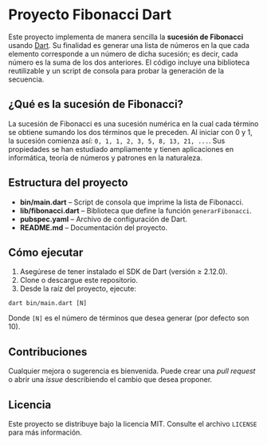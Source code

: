 # Proyecto Fibonacci Dart

Este proyecto implementa de manera sencilla la **sucesión de Fibonacci** usando [Dart](https://dart.dev/). Su finalidad es generar una lista de números en la que cada elemento corresponde a un número de dicha sucesión; es decir, cada número es la suma de los dos anteriores. El código incluye una biblioteca reutilizable y un script de consola para probar la generación de la secuencia.

## ¿Qué es la sucesión de Fibonacci?

La sucesión de Fibonacci es una sucesión numérica en la cual cada término se obtiene sumando los dos términos que le preceden. Al iniciar con 0 y 1, la sucesión comienza así: `0, 1, 1, 2, 3, 5, 8, 13, 21, ...`. Sus propiedades se han estudiado ampliamente y tienen aplicaciones en informática, teoría de números y patrones en la naturaleza.

## Estructura del proyecto

- **bin/main.dart** – Script de consola que imprime la lista de Fibonacci.
- **lib/fibonacci.dart** – Biblioteca que define la función `generarFibonacci`.
- **pubspec.yaml** – Archivo de configuración de Dart.
- **README.md** – Documentación del proyecto.

## Cómo ejecutar

1. Asegúrese de tener instalado el SDK de Dart (versión ≥ 2.12.0).
2. Clone o descargue este repositorio.
3. Desde la raíz del proyecto, ejecute:

```
dart bin/main.dart [N]
```

Donde `[N]` es el número de términos que desea generar (por defecto son 10).

## Contribuciones

Cualquier mejora o sugerencia es bienvenida. Puede crear una *pull request* o abrir una *issue* describiendo el cambio que desea proponer.

## Licencia

Este proyecto se distribuye bajo la licencia MIT. Consulte el archivo `LICENSE` para más información.
